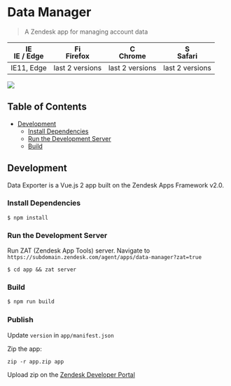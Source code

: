 # Data Manager

> A Zendesk app for managing account data

| [<img src="https://raw.githubusercontent.com/godban/browsers-support-badges/master/src/images/edge.png" alt="IE / Edge" width="16px" height="16px" />](http://godban.github.io/browsers-support-badges/)</br>IE / Edge | [<img src="https://raw.githubusercontent.com/godban/browsers-support-badges/master/src/images/firefox.png" alt="Firefox" width="16px" height="16px" />](http://godban.github.io/browsers-support-badges/)</br>Firefox | [<img src="https://raw.githubusercontent.com/godban/browsers-support-badges/master/src/images/chrome.png" alt="Chrome" width="16px" height="16px" />](http://godban.github.io/browsers-support-badges/)</br>Chrome | [<img src="https://raw.githubusercontent.com/godban/browsers-support-badges/master/src/images/safari.png" alt="Safari" width="16px" height="16px" />](http://godban.github.io/browsers-support-badges/)</br>Safari |
| --------- | -------------- | -------------- | --------------- |
| IE11, Edge| last 2 versions| last 2 versions| last 2 versions |

![](./demo.png)

## Table of Contents
- [Development](#development)
  - [Install Dependencies](#install-dependencies)
  - [Run the Development Server](#run-the-development-server)
  - [Build](#build)

## Development

Data Exporter is a Vue.js 2 app built on the Zendesk Apps Framework v2.0.

### Install Dependencies

```
$ npm install
```

### Run the Development Server

Run ZAT (Zendesk App Tools) server. Navigate to `https://subdomain.zendesk.com/agent/apps/data-manager?zat=true`

```
$ cd app && zat server
```

### Build

``` bash
$ npm run build
```

### Publish

Update `version` in `app/manifest.json`

Zip the app:

```
zip -r app.zip app
```

Upload zip on the [Zendesk Developer Portal](https://apps.zendesk.com)